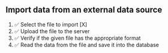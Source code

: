 ## Import data from an external data source

1. ✅ Select the file to import [X]
2. ✅ Upload the file to the server
3. ✅ Verify if the given file has the appropriate format
4. ✅ Read the data from the file and save it into the database